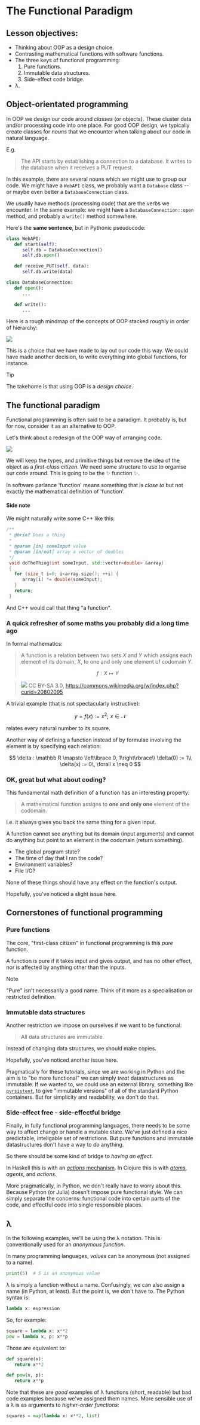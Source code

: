 # The Functional Paradigm

## Lesson objectives:

- Thinking about OOP as a design choice.
- Contrasting mathematical functions with software functions.
- The three keys of functional programming:
  1.  Pure functions.
  2.  Immutable data structures.
  3.  Side-effect code bridge.
- λ.

## Object-orientated programming

In OOP we design our code around _classes_ (or objects).
These cluster data and/or processing code into one place.
For good OOP design, we typically create classes for _nouns_ that we encounter when talking about our code in natural language.

E.g.

> The API starts by establishing a connection to a database. It writes to the database when it receives a PUT request.

In this example, there are several nouns which we might use to group our code.
We might have a `WebAPI` class, we probably want a `Database` class -- or maybe even better a `DatabaseConnection` class.

We usually have methods (processing code) that are the verbs we encounter.
In the same example: we might have a `DatabaseConnection::open` method, and probably a `write()` method somewhere.

Here's the **same sentence**, but in Pythonic pseudocode:

```py
class WebAPI:
   def start(self):
      self.db = DatabaseConnection()
      self.db.open()

   def receive_PUT(self, data):
      self.db.write(data)

class DatabaseConnection:
   def open():
      ...

   def write():
      ...
```

Here is a rough mindmap of the concepts of OOP stacked roughly in order of hierarchy:

![](assets/oop-concepts.svg)

This is a choice that we have made to lay out our code this way.
We could have made another decision, to write everything into global functions, for instance.

> [!TIP]
> The takehome is that using OOP is a _design choice_.

## The functional paradigm

Functional programming is often said to be a paradigm.
It probably is, but for now, consider it as an alternative to OOP.

Let's think about a redesign of the OOP way of arranging code.

![](assets/refactor-oop.svg)

We will keep the types, and primitive things but remove the idea of the object as a _first-class citizen_.
We need some structure to use to organise our code around.
This is going to be the ✨ function ✨.

In software parlance 'function' means something that is _close to_ but not exactly the mathematical definition of 'function'.

#### Side note

We might naturally write some C++ like this:

```c++
/**
 * @brief Does a thing
 *
 * @param [in] someInput value
 * @param [in/out] array a vector of doubles
 */
 void doTheThing(int someInput, std::vector<double> &array)
 {
   for (size_t i=0; i<array.size(); ++i) {
      array[i] *= double(someInput);
   }
   return;
 }
```

And C++ would call that thing "a function".

### A quick refresher of some maths you probably did a long time ago

In formal mathematics:

> A function is a relation between two sets $X$ and $Y$ which assigns each element of its domain, $X$, to one and only one element of codomain $Y$.
>
> $$
> f : X \mapsto Y
> $$

> ![](https://upload.wikimedia.org/wikipedia/commons/thumb/d/df/Function_color_example_3.svg/1280px-Function_color_example_3.svg.png)
> CC BY-SA 3.0, https://commons.wikimedia.org/w/index.php?curid=20802095

A trivial example (that is not spectacularly instructive):

$$
y = f(x) := x^2; \,\, x\in \mathcal N
$$

relates every natural number to its square.

Another way of defining a function instead of by formulae involving the element is by specifying each relation:

$$
\delta : \mathbb R \mapsto \left\lbrace 0, 1\right\rbrace\\
\delta(0) := 1\\
\delta(x) := 0\, \forall x \neq 0
$$

### OK, great but what about coding?

This fundamental math definition of a function has an interesting property:

> A mathematical function assigns to **one and only one** element of the codomain.

I.e. it always gives you back the same thing for a given input.

A function cannot see anything but its domain (input arguments) and cannot do anything but point to an element in the codomain (return something).

- The global program state?
- The time of day that I ran the code?
- Environment variables?
- File I/O?

None of these things should have any effect on the function's output.

Hopefully, you've noticed a slight issue here.

## Cornerstones of functional programming

### Pure functions

The core, "first-class citizen" in functional programming is this _pure_ function.

A function is pure if it takes input and gives output, and has no other effect, nor is affected by anything other than the inputs.

> [!NOTE]
> "Pure" isn't necessarily a good name. Think of it more as a specialisation or restricted definition.

### Immutable data structures

Another restriction we impose on ourselves if we want to be functional:

> All data structures are immutable.

Instead of changing data structures, we should make copies.

Hopefully, you've noticed another issue here.

Pragmatically for these tutorials, since we are working in Python and the aim is to "be more functional" we can simply _treat_ datastructures as immutable.
If we wanted to, we could use an external library, something like [`pyrsistent`](https://github.com/tobgu/pyrsistent/), to give "immutable versions" of all of the standard Python containers.
But for simplicity and readability, we don't do that.

### Side-effect free - side-effectful bridge

Finally, in fully functional programming languages, there needs to be some way to affect change or handle a mutable state.
We've just defined a nice predictable, inteligable set of restrictions.
But pure functions and immutable datastructures don't have a way to _do_ anything.

So there should be some kind of bridge to _having an effect_.

In Haskell this is with an [_actions_ mechanism](https://wiki.haskell.org/Action).
In Clojure this is with [_atoms_](https://clojure.org/reference/atoms), _agents_, and _actions_.

More pragmatically, in Python, we don't really have to worry about this.
Because Python (or Julia) doesn't impose pure functional style.
We can simply separate the concerns: functional code into certain parts of the code, and effectful code into single responsible places.

## λ

In the following examples, we'll be using the λ notation.
This is conventionally used for an _anonymous function_.

In many programming languages, _values_ can be anonymous (not assigned to a name).

```py
print(5)  # 5 is an anonymous value
```

λ is simply a function without a name.
Confusingly, we can also assign a name (in Python, at least).
But the point is, we don't have to.
The Python syntax is:

```py
lambda x: expression
```

So, for example:

```py
square = lambda x: x**2
pow = lambda x, p: x**p
```

Those are equivalent to:

```py
def square(x):
   return x**2

def pow(x, p):
   return x**p
```

Note that these are _good_ examples of λ functions (short, readable) but bad code examples because we've assigned them names.
More sensible use of a λ is as arguments to _higher-order functions_:

```py
squares = map(lambda x: x**2, list)
```
